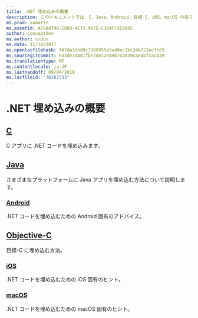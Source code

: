 ```yaml
---
title: .NET 埋め込みの概要
description: このドキュメントでは、C、Java、Android、目標 C、iOS、macOS の各プロジェクトで .NET 埋め込みを使用する方法について説明しているさまざまなガイドにリンクしています。
ms.prod: xamarin
ms.assetid: AF8A4798-EBDD-4E73-997B-C3D4FC5E9685
author: conceptdev
ms.author: crdun
ms.date: 11/14/2017
ms.openlocfilehash: f47da3dbd9c7000955a3ed0ec2bc24b722ecf5d3
ms.sourcegitcommit: 933de144d1fbe7d412e49b743839cae4bfcac439
ms.translationtype: MT
ms.contentlocale: ja-JP
ms.lasthandoff: 09/04/2019
ms.locfileid: "70287533"
---
```

# <a name="getting-started-with-net-embedding"></a>.NET 埋め込みの概要

## <a name="ccmd"></a>[C](c.md)

C アプリに .NET コードを埋め込みます。

## <a name="javajavaindexmd"></a>[Java](java/index.md)

さまざまなプラットフォームに Java アプリを埋め込む方法について説明します。

### <a name="androidjavaandroidmd"></a>[Android](java/android.md)

.NET コードを埋め込むための Android 固有のアドバイス。

## <a name="objective-cobjective-cindexmd"></a>[Objective-C](objective-c/index.md)

目標-C に埋め込む方法。

### <a name="iosobjective-ciosmd"></a>[iOS](objective-c/ios.md)

.NET コードを埋め込むための iOS 固有のヒント。

### <a name="macosobjective-cmacosmd"></a>[macOS](objective-c/macos.md)

.NET コードを埋め込むための macOS 固有のヒント。
